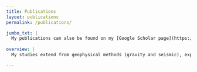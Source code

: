 ```yaml
---
title: Publications
layout: publications
permalink: /publications/

jumbo_txt: |
  My publications can also be found on my [Google Scholar page](https://scholar.google.co.id/citations?user=oIuxBJoAAAAJ&hl=id).
    
overview: |
  My studies extend from geophysical methods (gravity and seismic), experimental studies and machine learning application for geoscience. Please have a look my publication list below.

---
```


